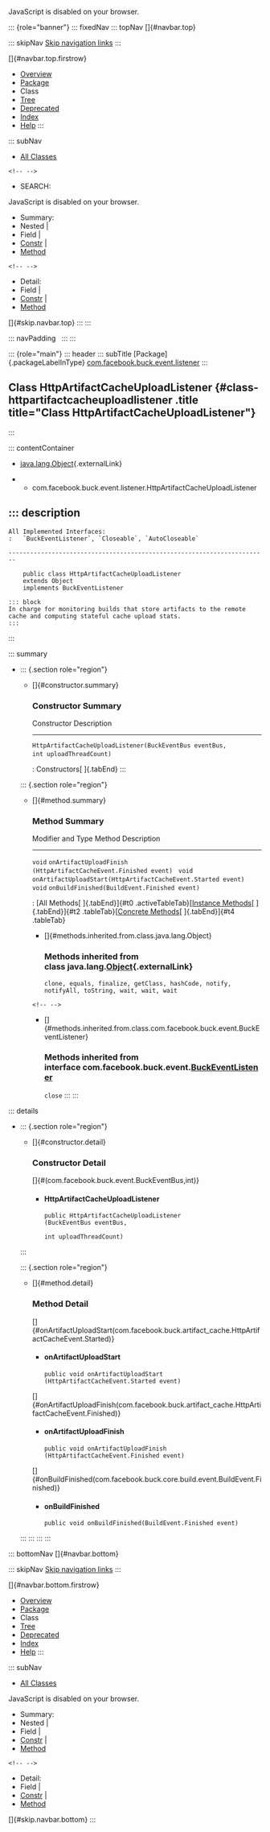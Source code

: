 <div>

JavaScript is disabled on your browser.

</div>

::: {role="banner"}
::: fixedNav
::: topNav
[]{#navbar.top}

::: skipNav
[Skip navigation links](#skip.navbar.top "Skip navigation links")
:::

[]{#navbar.top.firstrow}

-   [Overview](../../../../../index.html)
-   [Package](package-summary.html)
-   Class
-   [Tree](package-tree.html)
-   [Deprecated](../../../../../deprecated-list.html)
-   [Index](../../../../../index-all.html)
-   [Help](../../../../../help-doc.html)
:::

::: subNav
-   [All Classes](../../../../../allclasses.html)

```{=html}
<!-- -->
```
-   SEARCH:

<div>

<div>

JavaScript is disabled on your browser.

</div>

</div>

<div>

-   Summary: 
-   Nested \| 
-   Field \| 
-   [Constr](#constructor.summary) \| 
-   [Method](#method.summary)

```{=html}
<!-- -->
```
-   Detail: 
-   Field \| 
-   [Constr](#constructor.detail) \| 
-   [Method](#method.detail)

</div>

[]{#skip.navbar.top}
:::
:::

::: navPadding
 
:::
:::

::: {role="main"}
::: header
::: subTitle
[Package]{.packageLabelInType} [com.facebook.buck.event.listener](package-summary.html)
:::

## Class HttpArtifactCacheUploadListener {#class-httpartifactcacheuploadlistener .title title="Class HttpArtifactCacheUploadListener"}
:::

::: contentContainer
-   [java.lang.Object](http://docs.oracle.com/javase/7/docs/api/java/lang/Object.html?is-external=true "class or interface in java.lang"){.externalLink}

-   -   com.facebook.buck.event.listener.HttpArtifactCacheUploadListener

::: description
-   

    All Implemented Interfaces:
    :   `BuckEventListener`, `Closeable`, `AutoCloseable`

    ------------------------------------------------------------------------

        public class HttpArtifactCacheUploadListener
        extends Object
        implements BuckEventListener

    ::: block
    In charge for monitoring builds that store artifacts to the remote
    cache and computing stateful cache upload stats.
    :::
:::

::: summary
-   ::: {.section role="region"}
    -   []{#constructor.summary}

        ### Constructor Summary

          Constructor                                                                                                      Description
          ---------------------------------------------------------------------------------------------------------------- -------------
          `HttpArtifactCacheUploadListener​(BuckEventBus eventBus,                                int uploadThreadCount)`    

          : Constructors[ ]{.tabEnd}
    :::

    ::: {.section role="region"}
    -   []{#method.summary}

        ### Method Summary

          Modifier and Type   Method                                                            Description
          ------------------- ----------------------------------------------------------------- -------------
          `void`              `onArtifactUploadFinish​(HttpArtifactCacheEvent.Finished event)`    
          `void`              `onArtifactUploadStart​(HttpArtifactCacheEvent.Started event)`      
          `void`              `onBuildFinished​(BuildEvent.Finished event)`                       

          : [All Methods[ ]{.tabEnd}]{#t0 .activeTableTab}[[Instance
          Methods](javascript:show(2);)[ ]{.tabEnd}]{#t2
          .tableTab}[[Concrete
          Methods](javascript:show(8);)[ ]{.tabEnd}]{#t4 .tableTab}

        -   []{#methods.inherited.from.class.java.lang.Object}

            ### Methods inherited from class java.lang.[Object](http://docs.oracle.com/javase/7/docs/api/java/lang/Object.html?is-external=true "class or interface in java.lang"){.externalLink}

            `clone, equals, finalize, getClass, hashCode, notify, notifyAll, toString, wait, wait, wait`

        ```{=html}
        <!-- -->
        ```
        -   []{#methods.inherited.from.class.com.facebook.buck.event.BuckEventListener}

            ### Methods inherited from interface com.facebook.buck.event.[BuckEventListener](../BuckEventListener.html "interface in com.facebook.buck.event")

            `close`
    :::
:::

::: details
-   ::: {.section role="region"}
    -   []{#constructor.detail}

        ### Constructor Detail

        []{#<init>(com.facebook.buck.event.BuckEventBus,int)}

        -   #### HttpArtifactCacheUploadListener

                public HttpArtifactCacheUploadListener​(BuckEventBus eventBus,
                                                       int uploadThreadCount)
    :::

    ::: {.section role="region"}
    -   []{#method.detail}

        ### Method Detail

        []{#onArtifactUploadStart(com.facebook.buck.artifact_cache.HttpArtifactCacheEvent.Started)}

        -   #### onArtifactUploadStart

            ``` methodSignature
            public void onArtifactUploadStart​(HttpArtifactCacheEvent.Started event)
            ```

        []{#onArtifactUploadFinish(com.facebook.buck.artifact_cache.HttpArtifactCacheEvent.Finished)}

        -   #### onArtifactUploadFinish

            ``` methodSignature
            public void onArtifactUploadFinish​(HttpArtifactCacheEvent.Finished event)
            ```

        []{#onBuildFinished(com.facebook.buck.core.build.event.BuildEvent.Finished)}

        -   #### onBuildFinished

            ``` methodSignature
            public void onBuildFinished​(BuildEvent.Finished event)
            ```
    :::
:::
:::
:::

::: bottomNav
[]{#navbar.bottom}

::: skipNav
[Skip navigation links](#skip.navbar.bottom "Skip navigation links")
:::

[]{#navbar.bottom.firstrow}

-   [Overview](../../../../../index.html)
-   [Package](package-summary.html)
-   Class
-   [Tree](package-tree.html)
-   [Deprecated](../../../../../deprecated-list.html)
-   [Index](../../../../../index-all.html)
-   [Help](../../../../../help-doc.html)
:::

::: subNav
-   [All Classes](../../../../../allclasses.html)

<div>

<div>

JavaScript is disabled on your browser.

</div>

</div>

<div>

-   Summary: 
-   Nested \| 
-   Field \| 
-   [Constr](#constructor.summary) \| 
-   [Method](#method.summary)

```{=html}
<!-- -->
```
-   Detail: 
-   Field \| 
-   [Constr](#constructor.detail) \| 
-   [Method](#method.detail)

</div>

[]{#skip.navbar.bottom}
:::
